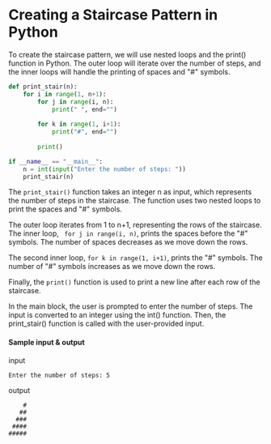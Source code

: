 # Creating a Staircase Pattern in Python

To create the staircase pattern, we will use nested loops and the print() function in Python. The outer loop will iterate over the number of steps, and the inner loops will handle the printing of spaces and "#" symbols.


```python
def print_stair(n):
    for i in range(1, n+1):
        for j in range(i, n):
            print(" ", end="")
        
        for k in range(1, i+1):
            print("#", end="")
        
        print()

if __name__ == "__main__":
    n = int(input("Enter the number of steps: "))
    print_stair(n)
```
The ``` print_stair() ``` function takes an integer n as input, which represents the number of steps in the staircase. The function uses two nested loops to print the spaces and "#" symbols.

The outer loop iterates from 1 to n+1, representing the rows of the staircase. The inner loop, ``` for j in range(i, n)```, prints the spaces before the "#" symbols. The number of spaces decreases as we move down the rows.

The second inner loop, ```for k in range(1, i+1)```, prints the "#" symbols. The number of "#" symbols increases as we move down the rows.

Finally, the ```print()``` function is used to print a new line after each row of the staircase.

In the main block, the user is prompted to enter the number of steps. The input is converted to an integer using the int() function. Then, the print_stair() function is called with the user-provided input.

#### Sample input & output
input
```
Enter the number of steps: 5
```
output
```
    # 
   ##
  ###
 ####
#####
```

